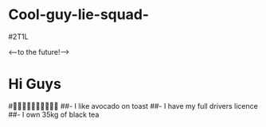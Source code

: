 # Cool-guy-lie-squad-
#2T1L

<--to the future!-->

# Hi Guys
#🍆🍆🍆🍆🍆🍆🍆🍆🍆🍆
##- I like avocado on toast 
##- I have my full drivers licence
##- I own 35kg of black tea
